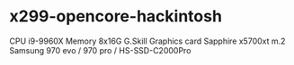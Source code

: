 # x299-opencore-hackintosh

CPU                 i9-9960X
Memory              8x16G  G.Skill
Graphics card       Sapphire x5700xt
m.2                 Samsung 970 evo / 970 pro / HS-SSD-C2000Pro


